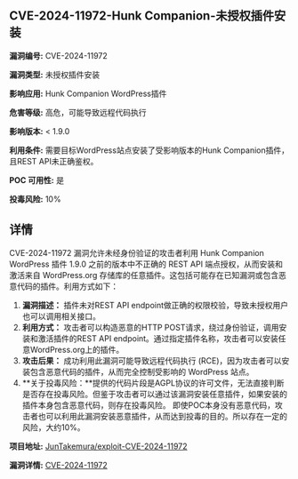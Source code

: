 ## CVE-2024-11972-Hunk Companion-未授权插件安装

**漏洞编号:** CVE-2024-11972

**漏洞类型:** 未授权插件安装

**影响应用:** Hunk Companion WordPress插件

**危害等级:** 高危，可能导致远程代码执行

**影响版本:** < 1.9.0

**利用条件:** 需要目标WordPress站点安装了受影响版本的Hunk Companion插件，且REST API未正确鉴权。

**POC 可用性:** 是

**投毒风险:** 10%

## 详情

CVE-2024-11972 漏洞允许未经身份验证的攻击者利用 Hunk Companion WordPress 插件 1.9.0 之前的版本中不正确的 REST API 端点授权，从而安装和激活来自 WordPress.org 存储库的任意插件。这包括可能存在已知漏洞或包含恶意代码的插件。利用方式如下：

1.  **漏洞描述：** 插件未对REST API endpoint做正确的权限校验，导致未授权用户也可以调用相关接口。
2.  **利用方式：** 攻击者可以构造恶意的HTTP POST请求，绕过身份验证，调用安装和激活插件的REST API endpoint。通过指定插件名称，攻击者可以安装任意WordPress.org上的插件。
3.  **攻击后果：** 成功利用此漏洞可能导致远程代码执行 (RCE)，因为攻击者可以安装包含恶意代码的插件，从而完全控制受影响的 WordPress 站点。
4. **关于投毒风险：**提供的代码片段是AGPL协议的许可文件，无法直接判断是否存在投毒风险。但鉴于攻击者可以通过该漏洞安装任意插件，如果安装的插件本身包含恶意代码，则存在投毒风险。 即使POC本身没有恶意代码，攻击者也可以利用此漏洞安装恶意插件，从而达到投毒的目的。所以存在一定的风险，大约10%。

**项目地址:** [JunTakemura/exploit-CVE-2024-11972](https://github.com/JunTakemura/exploit-CVE-2024-11972)

**漏洞详情:** [CVE-2024-11972](https://nvd.nist.gov/vuln/detail/CVE-2024-11972)